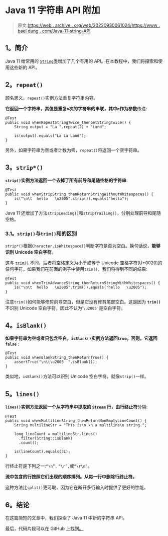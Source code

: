 # Java 11 字符串 API 附加

> 原文:[https://web . archive . org/web/20220930061024/https://www . bael dung . com/Java-11-string-API](https://web.archive.org/web/20220930061024/https://www.baeldung.com/java-11-string-api)

## **1。简介**

Java 11 给常用的 [`String`类](/web/20220706122849/https://www.baeldung.com/java-string)增加了几个有用的 API。在本教程中，我们将探索和使用这些新的 API。

## **2。`repeat()`**

顾名思义，`repeat()`实例方法重复字符串内容。

**它返回一个字符串，其值是重复`n`次的字符串的串联，其中`n`作为参数**传递:

```
@Test
public void whenRepeatStringTwice_thenGetStringTwice() {
    String output = "La ".repeat(2) + "Land";

    is(output).equals("La La Land");
}
```

另外，如果字符串为空或者计数为零，`repeat()`将返回一个空字符串。

## **3。`strip*()`**

**`strip()`实例方法返回一个去掉了所有前导和尾随空格的字符串**:

```
@Test
public void whenStripString_thenReturnStringWithoutWhitespaces() {
    is("\n\t  hello   \u2005".strip()).equals("hello");
}
```

Java 11 还增加了方法`stripLeading()`和`stripTrailing()`，分别处理前导和尾随空格。

### **3.1。`strip()`与`trim()`和**的区别

`strip*()`根据`Character.isWhitespace()`判断字符是否为空白。换句话说，**能够识别 Unicode 空白字符**。

这与 [`trim()`](/web/20220706122849/https://www.baeldung.com/string/trim) 不同，后者将空格定义为小于或等于 Unicode 空格字符(U+0020)的任何字符。如果我们在前面的例子中使用`trim()`，我们将得到不同的结果:

```
@Test
public void whenTrimAdvanceString_thenReturnStringWithWhitespaces() {
    is("\n\t  hello   \u2005".trim()).equals("hello   \u2005");
}
```

注意`trim()`如何能够修剪前导空白，但是它没有修剪尾部空白。这是因为 **`trim()`** 不识别 Unicode 空白字符，因此不认为‘`\u2005′`是空白字符。

## **4。`isBlank()`**

**如果字符串为空或者只包含空白，`isBlank()`实例方法返回`true`。否则，它返回`false`** :

```
@Test
public void whenBlankString_thenReturnTrue() {
    assertTrue("\n\t\u2005  ".isBlank());
}
```

类似地，`isBlank()`方法可以识别 Unicode 空白字符，就像`strip()`一样。

## **5。`lines()`**

**`lines()`实例方法返回一个从字符串中提取的 [`Stream`](/web/20220706122849/https://www.baeldung.com/java-8-streams-introduction) 行，由行终止符**分隔:

```
@Test
public void whenMultilineString_thenReturnNonEmptyLineCount() {
    String multilineStr = "This is\n \n a multiline\n string.";

    long lineCount = multilineStr.lines()
      .filter(String::isBlank)
      .count();

    is(lineCount).equals(3L);
}
```

行终止符是下列之一:`“\n”,` `“\r”,`或`“\r\n”`。

**流中包含的行按照它们出现的顺序排列。从每一行中删除行终止符。**

这种方法比`split()`更可取，因为它在断开多行输入时提供了更好的性能。

## **6。结论**

在这篇简短的文章中，我们探索了 Java 11 中新的字符串 API。

最后，代码片段可以在 GitHub 上找到[。](https://web.archive.org/web/20220706122849/https://github.com/eugenp/tutorials/tree/master/core-java-modules/core-java-11)